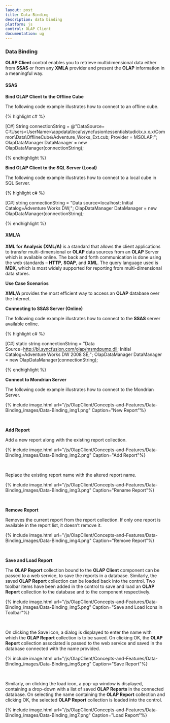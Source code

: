 ```yaml
---
layout: post
title: Data-Binding
description: data binding
platform: js
control: OLAP Client
documentation: ug
---
```


### Data Binding

**OLAP Client** control enables you to retrieve multidimensional data either from **SSAS** or from any **XMLA** provider and present the **OLAP** information in a meaningful way.

#### SSAS

**Bind OLAP Client to the Offline Cube**

The following code example illustrates how to connect to an offline cube.

{% highlight c# %}

[C#]
String connectionString = @"DataSource= C:\Users\<UserName>\appdata\local\syncfusion\essentialstudio\x.x.x.x\Common\Data\OfflineCube\Adventure_Works_Ext.cub; Provider = MSOLAP;";
OlapDataManager DataManager = new OlapDataManager(connectionString);


{% endhighlight %}

**Bind OLAP Client to the SQL Server (Local)**

The following code example illustrates how to connect to a local cube in SQL Server.

{% highlight c# %}


[C#]
string connectionString = "Data source=localhost; Initial Catalog=Adventure Works DW;";
OlapDataManager DataManager = new OlapDataManager(connectionString);


{% endhighlight %}

#### XML/A

**XML for Analysis (XML/A)** is a standard that allows the client applications to transfer multi-dimensional or **OLAP** data sources from an **OLAP** Server which is available online. The back and forth communication is done using the web standards – **HTTP**, **SOAP**, and **XML**. The query language used is **MDX**, which is most widely supported for reporting from multi-dimensional data stores.

**Use Case Scenarios**

**XML/A** provides the most efficient way to access an **OLAP** database over the Internet.

**Connecting to SSAS Server (Online)**

The following code example illustrates how to connect to the **SSAS** server available online.

{% highlight c# %}

[C#]
static string connectionString = "Data Source=http://bi.syncfusion.com/olap/msmdpump.dll; Initial Catalog=Adventure Works DW 2008 SE;";
OlapDataManager DataManager = new OlapDataManager(connectionString);


{% endhighlight %}

**Connect to Mondrian Server**

The following code example illustrates how to connect to the Mondrian Server.

{% include image.html url="/js/OlapClient/Concepts-and-Features/Data-Binding_images/Data-Binding_img1.png" Caption="New Report"%}

<br/>

**Add Report**

Add a new report along with the existing report collection.

{% include image.html url="/js/OlapClient/Concepts-and-Features/Data-Binding_images/Data-Binding_img2.png" Caption="Add Report"%}

<br/>

Replace the existing report name with the altered report name.

{% include image.html url="/js/OlapClient/Concepts-and-Features/Data-Binding_images/Data-Binding_img3.png" Caption="Rename Report"%}

<br/>

**Remove Report**

Removes the current report from the report collection. If only one report is available in the report list, it doesn’t remove it.

{% include image.html url="/js/OlapClient/Concepts-and-Features/Data-Binding_images/Data-Binding_img4.png" Caption="Remove Report"%}

<br/>

**Save and Load Report**

The **OLAP Report** collection bound to the **OLAP Client** component can be passed to a web service, to save the reports in a database. Similarly, the saved **OLAP Report** collection can be loaded back into the control. Two toolbar items have been added in the control to save and load an **OLAP Report** collection to the database and to the component respectively.

{% include image.html url="/js/OlapClient/Concepts-and-Features/Data-Binding_images/Data-Binding_img5.png" Caption="Save and Load Icons in Toolbar"%}

<br/>

On clicking the Save icon, a dialog is displayed to enter the name with which the **OLAP Report** collection is to be saved. On clicking OK, the **OLAP Report** collection associated is passed to the web service and saved in the database connected with the name provided. 

{% include image.html url="/js/OlapClient/Concepts-and-Features/Data-Binding_images/Data-Binding_img6.png" Caption="Save Report"%}

<br/>

Similarly, on clicking the load icon, a pop-up window is displayed, containing a drop-down with a list of saved **OLAP Reports** in the connected database. On selecting the name containing the **OLAP Report** collection and clicking OK, the selected **OLAP Report** collection is loaded into the control.

{% include image.html url="/js/OlapClient/Concepts-and-Features/Data-Binding_images/Data-Binding_img7.png" Caption="Load Report"%}


